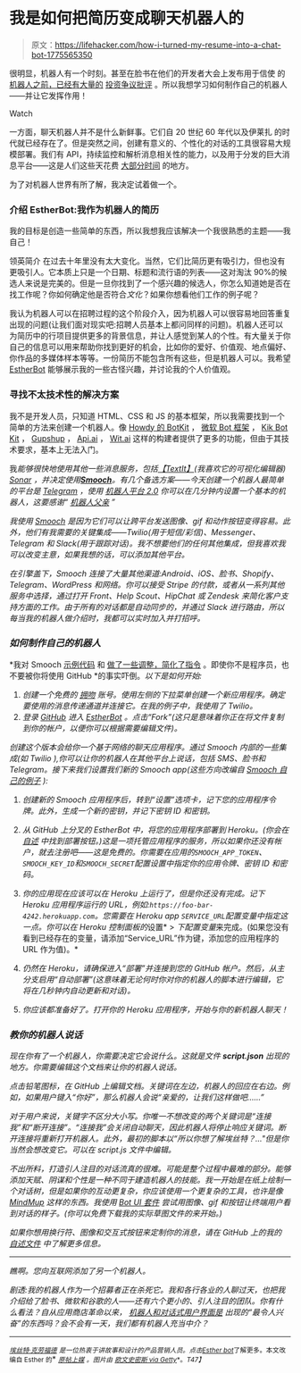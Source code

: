 # 我是如何把简历变成聊天机器人的

> 原文：<https://lifehacker.com/how-i-turned-my-resume-into-a-chat-bot-1775565350>

很明显，机器人有一个时刻。甚至在脸书在他们的开发者大会上发布用于信使 的 [机器人之前，已经有大量的](https://developers.facebook.com/blog/post/2016/04/12/bots-for-messenger/) [投资](https://betaworks.com/botcamp/)[争议](http://fortune.com/2016/03/24/chat-bot-racism/)[批评](http://gizmodo.com/facebook-messenger-chatbots-are-more-frustrating-than-h-1770732045#_ga=1.189639083.1224299049.1454957731) 。所以我想学习如何制作自己的机器人——并让它发挥作用！

Watch

一方面，聊天机器人并不是什么新鲜事。它们自 20 世纪 60 年代以及伊莱扎 的时代就已经存在了。但是突然之间，创建有意义的、个性化的对话的工具很容易大规模部署。我们有 API，持续监控和解析消息相关性的能力，以及用于分发的巨大消息平台——这是人们这些天花费 [大部分时间](http://www.businessinsider.com/the-messaging-app-report-2015-11?IR=T) 的地方。

为了对机器人世界有所了解，我决定试着做一个。

### 介绍 EstherBot:我作为机器人的简历

我的目标是创造一些简单的东西，所以我想我应该解决一个我很熟悉的主题——我自己！

领英简介 在过去十年里没有太大变化。当然，它们比简历更有吸引力，但也没有更吸引人。它本质上只是一个日期、标题和流行语的列表——这对淘汰 90%的候选人来说是完美的。但是一旦你找到了一个感兴趣的候选人，你怎么知道她是否在找工作呢？你如何确定他是否符合*文化*？如果你想看他们工作的例子呢？

我认为机器人可以在招聘过程的这个阶段介入，因为机器人可以很容易地回答重复出现的问题(让我们面对现实吧:招聘人员基本上都问同样的问题)。机器人还可以为简历中的行项目提供更多的背景信息，并让人感觉到某人的个性。有大量关于你自己的信息可以用来帮助你找到更好的机会，比如你的爱好、价值观、地点偏好、你作品的多媒体样本等等。一份简历不能包含所有这些，但是机器人可以。我希望 [EstherBot](http://estherbot.com/) 能够展示我的一些古怪兴趣，并讨论我的个人价值观。

### **寻找不太技术性的解决方案**

我不是开发人员，只知道 HTML、CSS 和 JS 的基本框架，所以我需要找到一个简单的方法来创建一个机器人。像 [Howdy 的 BotKit](http://howdy.ai/botkit/) ， [微软 Bot 框架](https://dev.botframework.com/) ， [Kik Bot Kit](https://dev.kik.com/#/home) ， [Gupshup](https://www.gupshup.io/developer/home) ， [Api.ai](https://api.ai/) ， [Wit.ai](https://wit.ai/) 这样的构建者提供了更多的功能，但由于其技术要求，基本上无法入门。

我*能够很快地使用其他一些消息服务，包括[【TextIt】](https://textit.in/)(我喜欢它的可视化编辑器) [Sonar](https://www.sendsonar.com/) ，并决定使用[**Smooch**](https://smooch.io/)。有几个备选方案——今天创建一个机器人最简单的平台是 [Telegram](https://telegram.org/) ，使用 [机器人平台 2.0](https://core.telegram.org/bots/2-0-intro) 你可以在几分钟内设置一个基本的机器人，这要感谢“ [机器人父亲](https://telegram.me/BotFather) ”*

*我使用 [Smooch](http://smooch.io) 是因为它们可以让跨平台发送图像、gif 和动作按钮变得容易。此外，他们有我需要的关键集成——Twilio(用于短信/彩信)、Messenger、Telegram 和 Slack(用于跟踪对话)。我不想要他们的任何其他集成，但我喜欢我可以改变主意，如果我想的话，可以添加其他平台。*

*在引擎盖下，Smooch 连接了大量其他渠道:Android、iOS、脸书、Shopify、Telegram、WordPress 和网络。你可以接受 Stripe 的付款，或者从一系列其他服务中选择，通过打开 Front、Help Scout、HipChat 或 Zendesk 来简化客户支持方面的工作。由于所有的对话都是自动同步的，并通过 Slack 进行路由，所以每当我的机器人做介绍时，我都可以实时加入并打招呼。*

### *如何制作自己的机器人*

*我对 Smooch [示例代码](https://github.com/smooch/smooch-bot-example) 和 [做了一些调整，简化了指令](https://github.com/esthercrawford/EstherBot/blob/master/README.md) 。即使你不是程序员，也不要被你将使用 GitHub *的事实吓倒。*以下是如何开始:*

1.  *创建一个免费的 [拥吻](http://smooch.io) 账号。使用左侧的下拉菜单创建一个新应用程序。确定要使用的消息传递通道并连接它。在我的例子中，我使用了 Twilio。*
2.  *登录 [GitHub](https://github.com) 进入 [EstherBot](https://github.com/esthercrawford/EstherBot) 。点击“Fork”(这只是意味着你正在将文件复制到你的帐户，以便你可以根据需要编辑文件)。*

*创建这个版本会给你一个基于网络的聊天应用程序。通过 Smooch 内部的一些集成(如 Twilio ),你可以让你的机器人在其他平台上说话，包括 SMS、脸书和 Telegram。接下来我们设置我们新的 Smooch app(这些方向改编自 [Smooch 自己的例子](https://github.com/smooch/smooch-bot-example) ):*

1.  *创建新的 Smooch 应用程序后，转到“设置”选项卡，记下您的应用程序令牌。此外，生成一个新的密钥，并记下密钥 ID 和密钥。*

1.  *从 GitHub 上分叉的 EstherBot 中，将您的应用程序部署到 Heroku。(你会在 [自述](https://github.com/esthercrawford/EstherBot/blob/master/README.md) 中找到部署按钮。)这是一项托管应用程序的服务，所以如果你还没有帐户，就去注册吧——这是免费的。你需要在应用的`SMOOCH_APP_TOKEN`、`SMOOCH_KEY_ID`和`SMOOCH_SECRET`配置设置中指定你的应用令牌、密钥 ID 和密码。*
2.  *你的应用现在应该可以在 Heroku 上运行了，但是你还没有完成。记下 Heroku 应用程序运行的 URL，例如:`https://foo-bar-4242.herokuapp.com`。您需要在 Heroku app `SERVICE_URL`配置变量中指定这一点。你可以在 Heroku 控制面板的*设置* > *下配置变量*来完成。(如果您没有看到已经存在的变量，请添加“Service_URL”作为键，添加您的应用程序的 URL 作为值)。*
3.  *仍然在 Heroku，请确保进入“部署”并连接到您的 GitHub 帐户。然后，从主分支启用“自动部署”(这意味着无论何时你对你的机器人的脚本进行编辑，它将在几秒钟内自动更新和对话)。*
4.  *你应该都准备好了。打开你的 Heroku 应用程序，开始与你的新机器人聊天！*

### *教你的机器人说话*

*现在你有了一个机器人，你需要决定它会说什么。这就是文件 **script.json** 出现的地方。你需要编辑这个文档来让你的机器人说话。*

*点击铅笔图标，在 GitHub 上编辑文档。关键词在左边，机器人的回应在右边。例如，如果用户键入“你好”，那么机器人会说“亲爱的，让我们这样做吧……”*

*对于用户来说，关键字不区分大小写。你唯一不想改变的两个关键词是“连接我”和“断开连接”。“连接我”会关闭自动聊天，因此机器人将停止响应关键词。断开连接将重新打开机器人。此外，最初的脚本以“所以你想了解埃丝特？..."但是你当然会想改变它。可以在 script.js 文件中编辑。*

*不出所料，打造引人注目的对话流真的很难。可能是整个过程中最难的部分。能够添加天赋、阴谋和个性是一种不同于建造机器人的技能。我一开始是在纸上绘制一个对话树，但是如果你的互动更复杂，你应该使用一个更复杂的工具，也许是像 [MindMup](https://www.mindmup.com/) 这样的东西。我使用 [Bot UI 套件](https://bots.mockuuups.com/) 尝试用图像、gif 和按钮让终端用户看到对话的样子。(你可以免费下载我的实际草图文件的来开始。)*

*如果你想用换行符、图像和交互式按钮来定制你的消息，请在 GitHub 上的我的 [自述文件](https://github.com/esthercrawford/EstherBot/blob/master/README.md) 中了解更多信息。*

* * *

*瞧啊。您向互联网添加了另一个机器人。* 

*剧透:我的机器人作为一个招募者正在杀死它。我和各行各业的人聊过天，也把我介绍给了脸书、微软和谷歌的人——还有六个更小的、引人注目的团队。你有什么看法？自从应用商店革命以来， [机器人和对话式用户界面是](http://www.businessinsider.com/evernote-founder-phil-libin-creating-incubator-for-bots-2016-3) 出现的“最令人兴奋”的东西吗？会不会有一天，我们都有机器人充当中介？* 

* * *

*[*<small>埃丝特·克劳福德</small>*](https://twitter.com/EstherCrawford) *<small>是一位热衷于讲故事和设计的产品营销人员。点击</small>*[*<small>Esther bot</small>*](http://www.estherbot.com/)*<small>了解更多。本文改编自 Esther 的</small>* [*<small>原帖上媒</small>*](https://medium.com/life-learning/how-i-turned-my-resume-into-a-bot-and-how-you-can-too-f03847352baa) *<small>。图片由</small>* [<small>*欧文史密斯 via Getty*</small>](http://www.gettyimages.com/license/512138811)<small>*。*T47】</small>*